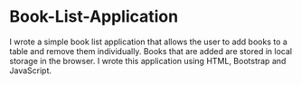 # Book-List-Application
I wrote a simple book list application that allows the user to add books to a table and remove them individually. Books that are added are stored in local storage in the browser. I wrote this application using HTML, Bootstrap and JavaScript.
